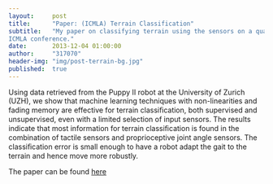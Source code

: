 ```yaml
---
layout:     post
title:      "Paper: (ICMLA) Terrain Classification"
subtitle:   "My paper on classifying terrain using the sensors on a quadrupedal robot, got accepted to the 
ICMLA conference."
date:       2013-12-04 01:00:00
author:     "317070"
header-img: "img/post-terrain-bg.jpg"
published:  true
---
```


<p>Using data retrieved from the Puppy II robot at the University of Zurich (UZH), we show that machine 
learning techniques with non-linearities and fading memory are effective for terrain classiﬁcation, both 
supervised and unsupervised, even with a limited selection of input sensors. The results indicate that most 
information for terrain classiﬁcation is found in the combination of tactile sensors and proprioceptive joint 
angle sensors. The classiﬁcation error is small enough to have a robot adapt the gait to the terrain and hence 
move more robustly.</p>

<p>The paper can be found <a 
href="https://biblio.ugent.be/input/download?func=downloadFile&fileOId=4215684">here</a></p>
